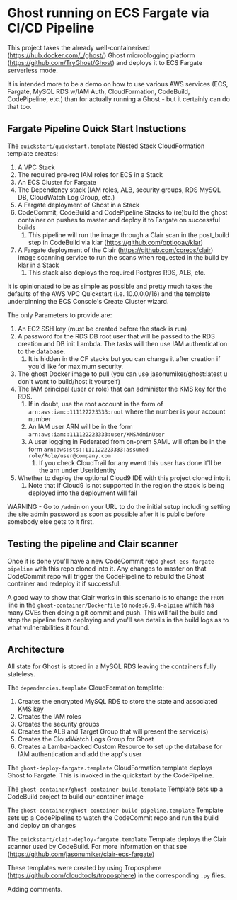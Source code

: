 # Ghost running on ECS Fargate via CI/CD Pipeline
This project takes the already well-containerised (https://hub.docker.com/_/ghost/) Ghost microblogging platform (https://github.com/TryGhost/Ghost) and deploys it to ECS Fargate serverless mode.

It is intended more to be a demo on how to use various AWS services (ECS, Fargate, MySQL RDS w/IAM Auth, CloudFormation, CodeBuild, CodePipeline, etc.) than for actually running a Ghost - but it certainly can do that too.

## Fargate Pipeline Quick Start Instuctions
The `quickstart/quickstart.template` Nested Stack CloudFormation template creates:
1. A VPC Stack
1. The required pre-req IAM roles for ECS in a Stack
1. An ECS Cluster for Fargate
1. The Dependency stack (IAM roles, ALB, security groups, RDS MySQL DB, CloudWatch Log Group, etc.)
1. A Fargate deployment of Ghost in a Stack
1. CodeCommit, CodeBuild and CodePipeline Stacks to (re)build the ghost container on pushes to master and deploy it to Fargate on successful builds
    1. This pipeline will run the image through a Clair scan in the post_build step in CodeBuild via klar (https://github.com/optiopay/klar)
1. A Fargate deployment of the Clair (https://github.com/coreos/clair) image scanning service to run the scans when requested in the build by klar in a Stack
    1. This stack also deploys the required Postgres RDS, ALB, etc.

It is opinionated to be as simple as possible and pretty much takes the defaults of the AWS VPC Quickstart (i.e. 10.0.0.0/16) and the template underpinning the ECS Console's Create Cluster wizard.

The only Parameters to provide are:
1. An EC2 SSH key (must be created before the stack is run)
1. A password for the RDS DB root user that will be passed to the RDS creation and DB init Lambda. The tasks will then use IAM authentication to the database.
    1. It is hidden in the CF stacks but you can change it after creation if you'd like for maximum security.
1. The ghost Docker image to pull (you can use jasonumiker/ghost:latest     u don't want to build/host it yourself)
1. The IAM principal (user or role) that can administer the KMS key for the RDS.
    1. If in doubt, use the root account in the form of `arn:aws:iam::111122223333:root` where the number is your account number
    1. An IAM user ARN will be in the form `arn:aws:iam::111122223333:user/KMSAdminUser`
    1. A user logging in Federated from on-prem SAML will often be in the form `arn:aws:sts::111122223333:assumed-role/Role/user@company.com`
        1. If you check CloudTrail for any event this user has done it'll be the arn under UserIdentity
1. Whether to deploy the optional Cloud9 IDE with this project cloned into it
    1. Note that if Cloud9 is not supported in the region the stack is being deployed into the deployment will fail

WARNING - Go to `/admin` on your URL to do the initial setup including setting the site admin password as soon as possible after it is public before somebody else gets to it first.

## Testing the pipeline and Clair scanner
Once it is done you'll have a new CodeCommit repo `ghost-ecs-fargate-pipeline` with this repo cloned into it. Any changes to master on that CodeCommit repo will trigger the CodePipeline to rebuild the Ghost container and redeploy it if successful.

A good way to show that Clair works in this scenario is to change the `FROM` line in the `ghost-container/Dockerfile` to `node:6.9.4-alpine` which has many CVEs then doing a git commit and push. This will fail the build and stop the pipeline from deploying and you'll see details in the build logs as to what vulnerabilities it found.

## Architecture
All state for Ghost is stored in a MySQL RDS leaving the containers fully stateless.

The `dependencies.template` CloudFormation template: 
1. Creates the encrypted MySQL RDS to store the state and associated KMS key
1. Creates the IAM roles
1. Creates the security groups
1. Creates the ALB and Target Group that will present the service(s)
1. Creates the CloudWatch Logs Group for Ghost
1. Creates a Lamba-backed Custom Resource to set up the database for IAM authentication and add the app's user

The `ghost-deploy-fargate.template` CloudFormation template deploys Ghost to Fargate. This is invoked in the quickstart by the CodePipeline.

The `ghost-container/ghost-container-build.template` Template sets up a CodeBuild project to build our container image

The `ghost-container/ghost-container-build-pipeline.template` Template sets up a CodePipeline to watch the CodeCommit repo and run the build and deploy on changes

The `quickstart/clair-deploy-fargate.template` Template deploys the Clair scanner used by CodeBuild. For more information on that see (https://github.com/jasonumiker/clair-ecs-fargate)

These templates were created by using Troposphere (https://github.com/cloudtools/troposphere) in the corresponding `.py` files.

Adding comments.